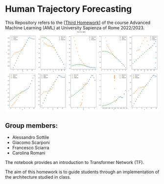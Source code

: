 # Human Trajectory Forecasting

This Repository refers to the [[Third Homework](https://github.com/FraLuca/TF4AML)] of the course Advanced Machine Learning (AML) at University Sapienza of Rome 2022/2023.
![My Image](trajectory_speed.png)
## Group members:
* Alessandro Sottile
* Giacomo Scarponi
* Francesco Sciarra
* Carolina Romani 



The notebook provides an introduction to Transformer Network (TF).

The aim of this homework is to guide students through an implementation of the architecture studied in class.
